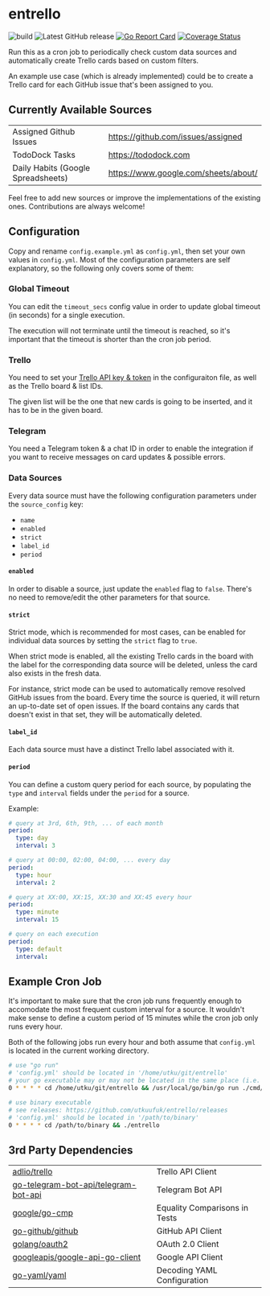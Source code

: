 # entrello
![build](https://github.com/utkuufuk/entrello/workflows/entrello/badge.svg?branch=master)
![Latest GitHub release](https://img.shields.io/github/release/utkuufuk/entrello.svg)
[![Go Report Card](https://goreportcard.com/badge/github.com/utkuufuk/entrello)](https://goreportcard.com/report/github.com/utkuufuk/entrello)
[![Coverage Status](https://coveralls.io/repos/github/utkuufuk/entrello/badge.svg)](https://coveralls.io/github/utkuufuk/entrello)

Run this as a cron job to periodically check custom data sources and automatically create Trello cards based on custom filters.

An example use case (which is already implemented) could be to create a Trello card for each GitHub issue that's been assigned to you.

## Currently Available Sources
| | |
|:-|:-|
| Assigned Github Issues                |   https://github.com/issues/assigned      |
| TodoDock Tasks                        |   https://tododock.com                    |
| Daily Habits (Google Spreadsheets)    |   https://www.google.com/sheets/about/    |

Feel free to add new sources or improve the implementations of the existing ones. Contributions are always welcome!

## Configuration
Copy and rename `config.example.yml` as `config.yml`, then set your own values in `config.yml`. Most of the configuration parameters are self explanatory, so the following only covers some of them:

### Global Timeout
You can edit the `timeout_secs` config value in order to update global timeout (in seconds) for a single execution. 

The execution will not terminate until the timeout is reached, so it's important that the timeout is shorter than the cron job period.

### Trello
You need to set your [Trello API key & token](https://trello.com/app-key) in the configuraiton file, as well as the Trello board & list IDs.

The given list will be the one that new cards is going to be inserted, and it has to be in the given board.

### Telegram
You need a Telegram token & a chat ID in order to enable the integration if you want to receive messages on card updates & possible errors.

### Data Sources
Every data source must have the following configuration parameters under the `source_config` key:
 * `name`
 * `enabled`
 * `strict`
 * `label_id`
 * `period`

#### `enabled`
In order to disable a source, just update the `enabled` flag to `false`. There's no need to remove/edit the other parameters for that source.

#### `strict`
Strict mode, which is recommended for most cases, can be enabled for individual data sources by setting the `strict` flag to `true`.

When strict mode is enabled, all the existing Trello cards in the board with the label for the corresponding data source will be deleted, unless the card also exists in the fresh data.

For instance, strict mode can be used to automatically remove resolved GitHub issues from the board. Every time the source is queried, it will return an up-to-date set of open issues. If the board contains any cards that doesn't exist in that set, they will be automatically deleted.

#### `label_id`
Each data source must have a distinct Trello label associated with it.

#### `period`
You can define a custom query period for each source, by populating the `type` and `interval` fields under the `period` for a source.

Example:
```yml
# query at 3rd, 6th, 9th, ... of each month
period:
  type: day
  interval: 3

# query at 00:00, 02:00, 04:00, ... every day
period:
  type: hour
  interval: 2

# query at XX:00, XX:15, XX:30 and XX:45 every hour
period:
  type: minute
  interval: 15

# query on each execution
period:
  type: default
  interval:
```

## Example Cron Job
It's important to make sure that the cron job runs frequently enough to accomodate the most frequent custom interval for a source. It wouldn't make sense to define a custom period of 15 minutes while the cron job only runs every hour.

Both of the following jobs run every hour and both assume that `config.yml` is located in the current working directory.
``` sh
# use "go run"
# 'config.yml' should be located in '/home/utku/git/entrello'
# your go executable may or may not be located in the same place (i.e. /usr/local/go/bin/)
0 * * * * cd /home/utku/git/entrello && /usr/local/go/bin/go run ./cmd/entrello

# use binary executable
# see releases: https://github.com/utkuufuk/entrello/releases
# 'config.yml' should be located in '/path/to/binary'
0 * * * * cd /path/to/binary && ./entrello
```

## 3rd Party Dependencies
| | |
|:-|:-|
| [adlio/trello](https://github.com/adlio/trello)           | Trello API Client |
| [go-telegram-bot-api/telegram-bot-api](https://github.com/go-telegram-bot-api/telegram-bot-api) | Telegram Bot API |
| [google/go-cmp](https://github.com/google/go-cmp)         | Equality Comparisons in Tests |
| [go-github/github](https://github.com/google/go-github)   | GitHub API Client |
| [golang/oauth2](https://github.com/golang/oauth2)         | OAuth 2.0 Client |
| [googleapis/google-api-go-client](https://github.com/googleapis/google-api-go-client) | Google API Client |
| [go-yaml/yaml](https://github.com/go-yaml/yaml)           | Decoding YAML Configuration |
